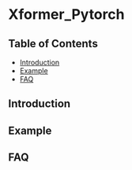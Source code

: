 # Xformer_Pytorch

## Table of Contents
- [Introduction](#Introduction)
- [Example](#Example)
- [FAQ](#FAQ)

## Introduction


## Example

## FAQ
